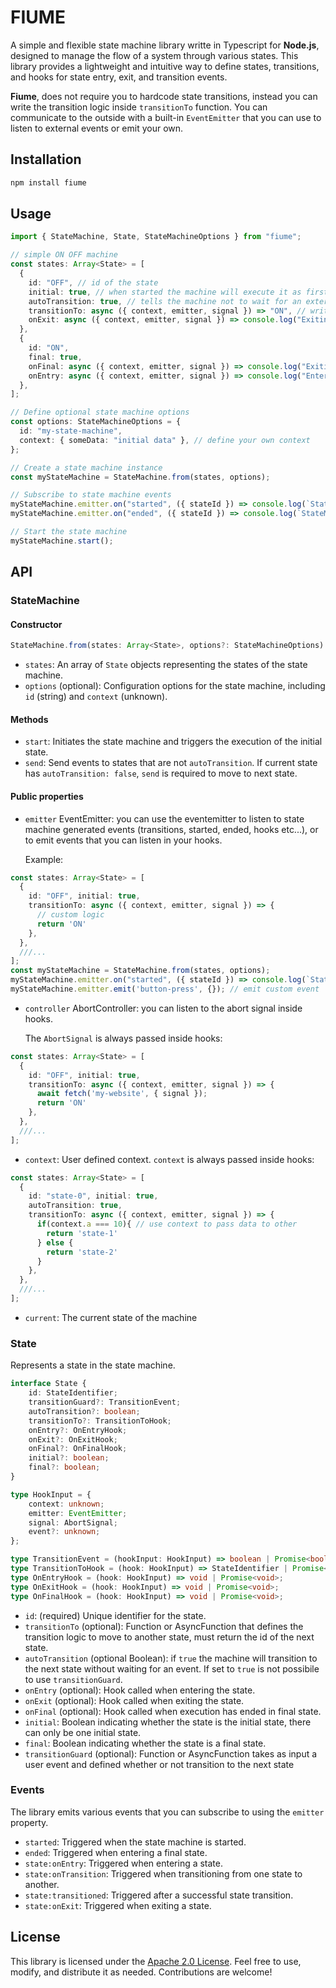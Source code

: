 # FIUME

A simple and flexible state machine library writte in Typescript for **Node.js**, designed to manage the flow of a system through various states.
This library provides a lightweight and intuitive way to define states, transitions, and hooks for state entry, exit, and transition events.

**Fiume**, does not require you to hardcode state transitions, instead you can write the transition logic inside `transitionTo` function.
You can communicate to the outside with a built-in `EventEmitter` that you can use to listen to external events or emit your own.

## Installation

```bash
npm install fiume
```

## Usage

```typescript
import { StateMachine, State, StateMachineOptions } from "fiume";

// simple ON OFF machine
const states: Array<State> = [
  {
    id: "OFF", // id of the state
    initial: true, // when started the machine will execute it as first
    autoTransition: true, // tells the machine not to wait for an external event to transition to next state
    transitionTo: async ({ context, emitter, signal }) => "ON", // write your transition logic here
    onExit: async ({ context, emitter, signal }) => console.log("Exiting OFF") // exit hook
  },
  {
    id: "ON",
    final: true,
    onFinal: async ({ context, emitter, signal }) => console.log("Exiting machine"), // entry hook
    onEntry: async ({ context, emitter, signal }) => console.log("Entering ON") // entry hook
  },
];

// Define optional state machine options
const options: StateMachineOptions = {
  id: "my-state-machine",
  context: { someData: "initial data" }, // define your own context
};

// Create a state machine instance
const myStateMachine = StateMachine.from(states, options);

// Subscribe to state machine events
myStateMachine.emitter.on("started", ({ stateId }) => console.log(`StateMachine started in ${stateId}`));
myStateMachine.emitter.on("ended", ({ stateId }) => console.log(`StateMachine ended in ${stateId}`));

// Start the state machine
myStateMachine.start();
```

## API

### StateMachine

#### Constructor

```typescript
StateMachine.from(states: Array<State>, options?: StateMachineOptions)
```

- `states`: An array of `State` objects representing the states of the state machine.
- `options` (optional): Configuration options for the state machine, including `id` (string) and `context` (unknown).

#### Methods

- `start`: Initiates the state machine and triggers the execution of the initial state.
- `send`: Send events to states that are not `autoTransition`. If current state  has `autoTransition: false`, `send` is required to move to next state.

#### Public properties

- `emitter` EventEmitter: you can use the eventemitter to listen to state machine generated events (transitions, started, ended, hooks etc...), or to emit events that you can listen in your hooks.

  Example:

```typescript
const states: Array<State> = [
  {
    id: "OFF", initial: true,
    transitionTo: async ({ context, emitter, signal }) => {
      // custom logic
      return 'ON'
    },
  },
  ///...
];
const myStateMachine = StateMachine.from(states, options);
myStateMachine.emitter.on("started", ({ stateId }) => console.log(`StateMachine started in ${stateId}`)); // listen to machine generated events
myStateMachine.emitter.emit('button-press', {}); // emit custom event
```

- `controller` AbortController: you can listen to the abort signal inside hooks.

  The `AbortSignal` is always passed inside hooks:

```typescript
const states: Array<State> = [
  {
    id: "OFF", initial: true,
    transitionTo: async ({ context, emitter, signal }) => {
      await fetch('my-website', { signal });
      return 'ON'
    },
  },
  ///...
];
```

- `context`: User defined context.
  `context` is always passed inside hooks:

```typescript
const states: Array<State> = [
  {
    id: "state-0", initial: true,
    autoTransition: true,
    transitionTo: async ({ context, emitter, signal }) => {
      if(context.a === 10){ // use context to pass data to other
        return 'state-1'
      } else {
        return 'state-2'
      }
    },
  },
  ///...
];
```

- `current`: The current state of the machine

### State

Represents a state in the state machine.

```typescript
interface State {
	id: StateIdentifier;
	transitionGuard?: TransitionEvent;
	autoTransition?: boolean;
	transitionTo?: TransitionToHook;
	onEntry?: OnEntryHook;
	onExit?: OnExitHook;
	onFinal?: OnFinalHook;
	initial?: boolean;
	final?: boolean;
}

type HookInput = {
	context: unknown;
	emitter: EventEmitter;
	signal: AbortSignal;
	event?: unknown;
};

type TransitionEvent = (hookInput: HookInput) => boolean | Promise<boolean>;
type TransitionToHook = (hook: HookInput) => StateIdentifier | Promise<StateIdentifier>;
type OnEntryHook = (hook: HookInput) => void | Promise<void>;
type OnExitHook = (hook: HookInput) => void | Promise<void>;
type OnFinalHook = (hook: HookInput) => void | Promise<void>;
```

- `id`: (required) Unique identifier for the state.
- `transitionTo` (optional): Function or AsyncFunction that defines the transition logic to move to another state, must return the id of the next state.
- `autoTransition` (optional Boolean): if `true` the machine will transition to the next state without waiting for an event. If set to `true` is not possibile to use `transitionGuard`.
- `onEntry` (optional): Hook called when entering the state.
- `onExit` (optional): Hook called when exiting the state.
- `onFinal` (optional): Hook called when execution has ended in final state.
- `initial`: Boolean indicating whether the state is the initial state, there can only be one initial state.
- `final`: Boolean indicating whether the state is a final state.
- `transitionGuard` (optional): Function or AsyncFunction takes as input a user event and defined whether or not transition to the next state

### Events

The library emits various events that you can subscribe to using the `emitter` property.

- `started`: Triggered when the state machine is started.
- `ended`: Triggered when entering a final state.
- `state:onEntry`: Triggered when entering a state.
- `state:onTransition`: Triggered when transitioning from one state to another.
- `state:transitioned`: Triggered after a successful state transition.
- `state:onExit`: Triggered when exiting a state.

## License

This library is licensed under the [Apache 2.0 License](LICENSE). Feel free to use, modify, and distribute it as needed. Contributions are welcome!

